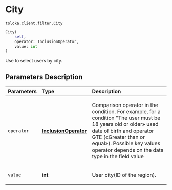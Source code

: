 # City
`toloka.client.filter.City`

```python
City(
    self,
    operator: InclusionOperator,
    value: int
)
```

Use to select users by city.

## Parameters Description

| Parameters | Type | Description |
| :----------| :----| :-----------|
`operator`|**[InclusionOperator](toloka.client.primitives.operators.InclusionOperator.md)**|<p>Comparison operator in the condition. For example, for a condition &quot;The user must be 18 years old or older» used date of birth and operator GTE («Greater than or equal»). Possible key values operator depends on the data type in the field value</p>
`value`|**int**|<p>User city(ID of the region).</p>
